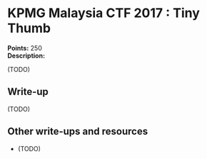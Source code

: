 # KPMG Malaysia CTF 2017 : Tiny Thumb

**Points:** 250   
**Description:**

(TODO)

## Write-up

(TODO)

## Other write-ups and resources

* (TODO)